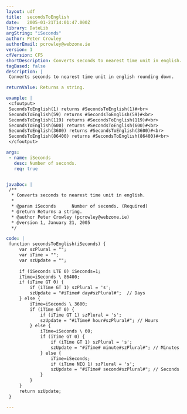 ```yaml
---
layout: udf
title:  secondsToEnglish
date:   2005-01-21T14:01:47.000Z
library: DateLib
argString: "iSeconds"
author: Peter Crowley
authorEmail: pcrowley@webzone.ie
version: 1
cfVersion: CF5
shortDescription: Converts seconds to nearest time unit in english.
tagBased: false
description: |
 Converts seconds to nearest time unit in english rounding down.

returnValue: Returns a string.

example: |
 <cfoutput>
 SecondsToEnglish(1) returns #SecondsToEnglish(1)#<br>
 SecondsToEnglish(59) returns #SecondsToEnglish(59)#<br>
 SecondsToEnglish(119) returns #SecondsToEnglish(119)#<br>
 SecondsToEnglish(600) returns #SecondsToEnglish(600)#<br>
 SecondsToEnglish(3600) returns #SecondsToEnglish(3600)#<br>
 SecondsToEnglish(86400) returns #SecondsToEnglish(86400)#<br>
 </cfoutput>

args:
 - name: iSeconds
   desc: Number of seconds.
   req: true


javaDoc: |
 /**
  * Converts seconds to nearest time unit in english.
  * 
  * @param iSeconds      Number of seconds. (Required)
  * @return Returns a string. 
  * @author Peter Crowley (pcrowley@webzone.ie) 
  * @version 1, January 21, 2005 
  */

code: |
 function secondsToEnglish(iSeconds) {
     var szPlural = "";
     var iTime = "";
     var szUpdate = "";
     
     if (iSeconds LTE 0) iSeconds=1;
     iTime=iSeconds \ 86400;
     if (iTime GT 0) {
         if (iTime GT 1) szPlural = 's';
         szUpdate = "#iTime# day#szPlural#";  // Days
     } else {
         iTime=iSeconds \ 3600;
         if (iTime GT 0) {
             if (iTime GT 1) szPlural = 's';
             szUpdate = "#iTime# hour#szPlural#"; // Hours
         } else {
             iTime=iSeconds \ 60;
             if (iTime GT 0) {
                 if (iTime GT 1) szPlural = 's';
                 szUpdate = "#iTime# minute#szPlural#"; // Minutes
             } else {
                 iTime=iSeconds;
                 if (iTime NEQ 1) szPlural = 's';
                 szUpdate = "#iTime# second#szPlural#"; // Seconds
             }
         }
     }
     return szUpdate;
 }

---
```


